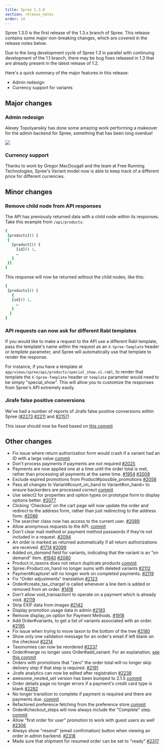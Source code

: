 ```yaml
---
title: Spree 1.3.0
section: release_notes
order: 14
---
```


Spree 1.3.0 is the first release of the 1.3.x branch of Spree. This release contains some major non-breaking changes, which are covered in the release notes below.

Due to the long development cycle of Spree 1.3 in parallel with continuing development of the 1.1 branch, there may be bug fixes released in 1.3 that are already present in the latest release of 1.2.

Here's a quick summary of the major features in this release:

- Admin redesign
- Currency support for variants

## Major changes

### Admin redesign

Alexey Topolyanskiy has done some amazing work performing a makeover for the admin backend for Spree, something that has been long overdue!

![](../images/developer/new-admin-interface.png)

### Currency support

Thanks to work by Gregor MacDougall and the team at Free Running Technologies, Spree's Variant model now is able to keep track of a different price for different currencies.

## Minor changes

### Remove child node from API responses

The API has previously returned data with a child node within its responses. Take this example from `/api/products`:

```ruby
{
 [products]() [
 {
   [product]() {
     [id]() 1,
     …
   }
 }]
}
```

This response will now be returned without the child nodes, like this:

```ruby
{
 [products]() [
   {
   [id]() 1,
     …
   }
  ]
}
```

### API requests can now ask for different Rabl templates

If you would like to make a request to the API use a different Rabl template, pass the template's name within the request as an `X-Spree-Template` header or _template_ parameter, and Spree will automatically use that template to render the response.

For instance, if you have a template at `app/views/spree/api/products/special_show.v1.rabl`, to render that template the `X-Spree-Template` header or `template` parameter would need to be simply "special_show". This will allow you to customize the responses from Spree's API extremely easily.

### Jirafe false positive conversions

We've had a number of reports of Jirafe false positive conversions within Spree
([#2273](https://github.com/spree/spree/issues/2273)
[#2211](https://github.com/spree/spree/issues/2211) and
[#2157](https://github.com/spree/spree/issues/2157))

This issue should now be fixed based on [this commit](https://github.com/spree/spree/commit/50bc65f78d07453fea85ae034748007946bd27bd)

## Other changes

- Fix issue where return authorization form would crash if a variant
  had an ID
  with a large value
  [commit](https://github.com/spree/spree/commit/820a1c023d915f9d2c972c04c5641b5d823ab508)
- Don't process payments if payments are not required [#2025](https://github.com/spree/spree/issues/2025)
- Payments are now applied one at a time until the order total is met,
  rather
  than processing all payments at the same time.
  [#1954](https://github.com/spree/spree/issues/1954)
  [#2008](https://github.com/spree/spree/issues/2008)
- Exclude expired promotions from Product#possible_promotions
  [#2058](https://github.com/spree/spree/issues/2058)
- Pass all changes to Variant#count_on_hand to Variant#on_hand=
  to ensure
  backorders are processed correct
  [commit](https://github.com/spree/spree/commit/d6c1183095125a946e8f6f1078ce0ee7487687b9)
- Use select2 for properties and option types on prototype form to
  display
  options better. [#2077](https://github.com/spree/spree/issues/2077)
- Clicking 'Checkout' on the cart page will now update the order and
  redirect to
  the address form, rather than just redirecting to the address form.
  [#2086](https://github.com/spree/spree/issues/2086)
- The searcher class now has access to the current user.
  [#2089](https://github.com/spree/spree/issues)
- Allow anonymous requests to the API.
  [commit](https://github.com/spree/spree/commit/456cadf5ff858ecac75646ca6b592be384a07396)
- Don't clear mail method or payment method passwords if they're not
  included in
  a request. [#2094](https://github.com/spree/spree/issues/2094)
- An order is marked as returned automatically if all return
  authorizations are
  received. [#1714](https://github.com/spree/spree/issues/1714)
  [#2099](https://github.com/spree/spree/issues/2099)
- Added _on_demand_ field for variants, indicating that the variant
  is an "on
  demand" item. [#1940](https://github.com/spree/spree/issues/1940)
  [#2080](https://github.com/spree/spree/issues/2080)
- Product.in_taxons does not return duplicate products
  [commit](https://github.com/spree/spree/commit/75fa3623b61e22fcde395b7f9900e23038361df9)
- Spree::Product.on_hand no longer sums with deleted variants
  [#2112](https://github.com/spree/spree/issues/2112)
- Payment#capture! will no longer work on completed payments.
  [#2119](https://github.com/spree/spree/issues/2119)
- Fix "Order adjustments" translation
  [#2123](https://github.com/spree/spree/issues/2123)
- Order#create_tax_charge! is called whenever a line item is added
  or removed
  from an order. [#1418](https://github.com/spree/spree/issues/1418)
- Don't allow
  void_transaction! to operate on a payment which is already void.
  [#2119](https://github.com/spree/spree/issues/2119)
- Strip EXIF data from images [#2142](https://github.com/spree/spree/issues/2142)
- Display promotion usage data in admin
  [#2193](https://github.com/spree/spree/issues/2193)
- Remove display_on option for Payment Methods.
  [#1918](https://github.com/spree/spree/issues/1981)
- Add Order#variants, to get a list of variants associated with an order.
  [#2195](https://github.com/spree/spree/issues/2195)
- Fix issue when trying to move taxon to the bottom of the tree
  [#2180](https://github.com/spree/spree/issues/2180)
- Show only one validation message for an order's email if left blank on the
  checkout [#2214](https://github.com/spree/spree/issues/2214)
- Taxonomies can now be reordered
  [#2237](https://github.com/spree/spree/issues/2237)
- Order#merge no longer uses Order#add_variant. For an
  explanation, [see this
  commit](https://github.com/spree/spree/commit/8569ed5d98e354285ad6ccbd366444fd31e773f8)
- Orders with promotions that "zero" the order total will no longer
  skip
  delivery step if that step is required.
  [#2191](https://github.com/spree/spree/issues/2191)
- Jirafe analytics can now be edited after registration
  [#2238](https://github.com/spree/spree/issues)
- awesome_nested_set version has been bumped to 2.1.5
  [commit](https://github.com/spree/spree/commit/3bdd22fedda456308f20f0817155590fab231e96)
- Order details page no longer errors if a payment's credit card type
  is blank
  [#2282](https://github.com/spree/spree/issues/2282)
- No longer transition to complete if payment is required and there
  are payments
  due.
  [commit](https://github.com/spree/spree/commit/8639bbcc3b1909a339b0a60da239a49b95baa760)
- Refactored preference fetching from the preference store
  [commit](https://github.com/spree/spree/commit/bfcb5b29b3e29c3d451b14ab39e2b502ea93f6a4)
- Order#checkout_steps will now always include the "Complete" step.
  [commit](https://github.com/spree/spree/commit/227f86ff57735e0e0637a0896006ff79fe8e0a6d)
- Allow "first order for user" promotion to work with guest users as
  well
  [#2306](https://github.com/spree/spree/issues/2306)
- Always show "resend" (email confirmation) button when viewing an
  order in
  admin backend. [#2318](https://github.com/spree/spree/issues/2318)
- Made sure that shipment for resumed order can be set to "ready"
  [#2317](https://github.com/spree/spree/issues/2317)

